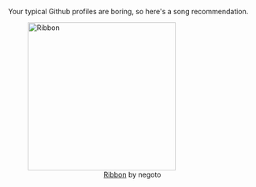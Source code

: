 Your typical Github profiles are boring, so here's a song recommendation.
<figure><img width="300" height="300" src="https://i.scdn.co/image/ab67616d0000b27322c3469a13c21d0caaa71b0b" alt="Ribbon" /><figcaption align="center"><a href="https://open.spotify.com/track/70oIUZ2avytwDcsFQqVEy7" target="_blank">Ribbon</a> by negoto</figcaption></figure>
